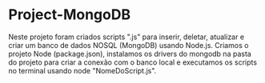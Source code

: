 # Project-MongoDB
Neste projeto foram criados scripts ".js" para inserir, deletar, 
atualizar e criar um banco de dados NOSQL (MongoDB) usando Node.js.
Criamos o projeto Node (package.json), instalamos os drivers do mongodb
na pasta do projeto para criar a conexão com o banco local e executamos 
os scripts no terminal usando node "NomeDoScript.js".
